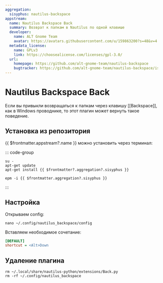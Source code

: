 ```yaml
---
aggregation:
  sisyphus: nautilus-backspace
appstream:
  name: Nautilus Backspace Back
  summary: Возврат к папкам в Nautilus по одной клавише
  developer:
    name: ALT Gnome Team
    avatar: https://avatars.githubusercontent.com/u/159863200?s=48&v=4
  metadata_license:
    name: GPLv3
    link: https://choosealicense.com/licenses/gpl-3.0/
  url:
    homepage: https://github.com/alt-gnome-team/nautilus-backspace
    bugtracker: https://github.com/alt-gnome-team/nautilus-backspace/issues
---
```


# Nautilus Backspace Back

Если вы привыкли возвращаться к папкам через клавишу [[Backspace]], как в Windows проводнике, то этот плагин может вернуть такое поведение.

## Установка из репозитория

{{ $frontmatter.appstream?.name }} можно установить через терминал:

::: code-group

```shell-vue[apt-get]
su -
apt-get update
apt-get install {{ $frontmatter?.aggregation?.sisyphus }}
```

```shell-vue[epm]
epm -i {{ $frontmatter.aggregation?.sisyphus }}
```

:::

## Настройка

Открываем config:

```shell
nano ~/.config/nautilus_backspace/config
```

Вставляем необходимое сочетание:

```ini
[DEFAULT]
shortcut = <Alt>Down
```

## Удаление плагина

```shell
rm ~/.local/share/nautilus-python/extensions/Back.py
rm -rf ~/.config/nautilus_backspace
```
